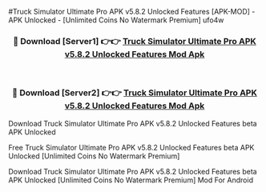#Truck Simulator Ultimate Pro APK v5.8.2 Unlocked Features [APK-MOD] - APK Unlocked - [Unlimited Coins No Watermark Premium] ufo4w



<div align="center">

<h3>🔴 Download [Server1] 👉👉 <a href="https://momento.my/?title=Truck_Simulator_Ultimate_Pro_APK_v5.8.2_Unlocked_Features">Truck Simulator Ultimate Pro APK v5.8.2 Unlocked Features Mod Apk</a></h3><br>

<h3>🔴 Download [Server2] 👉👉 <a href="https://momento.my/?title=Truck_Simulator_Ultimate_Pro_APK_v5.8.2_Unlocked_Features">Truck Simulator Ultimate Pro APK v5.8.2 Unlocked Features Mod Apk</a></h3>
</div>



Download Truck Simulator Ultimate Pro APK v5.8.2 Unlocked Features beta APK Unlocked

Free Truck Simulator Ultimate Pro APK v5.8.2 Unlocked Features beta APK Unlocked [Unlimited Coins No Watermark Premium]

Download Truck Simulator Ultimate Pro APK v5.8.2 Unlocked Features beta APK Unlocked [Unlimited Coins No Watermark Premium] Mod For Android
